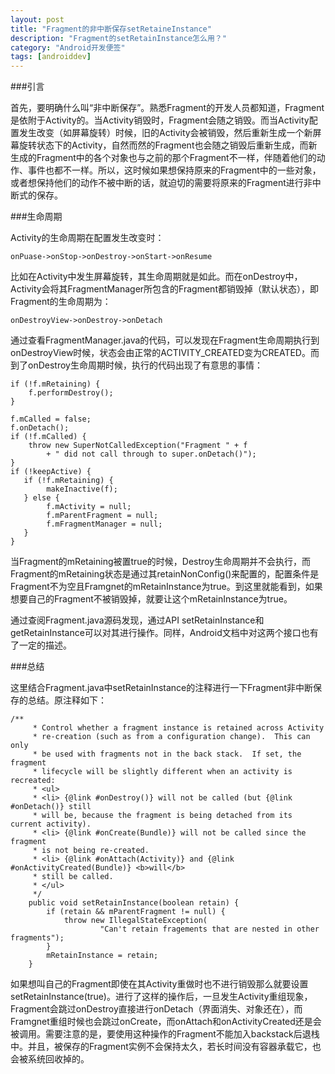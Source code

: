 ```yaml
---
layout: post
title: "Fragment的非中断保存setRetaineInstance"
description: "Fragment的setRetainInstance怎么用？"
category: "Android开发便签"
tags: [androiddev]
---
```


###引言

首先，要明确什么叫“非中断保存”。熟悉Fragment的开发人员都知道，Fragment是依附于Activity的。当Activity销毁时，Fragment会随之销毁。而当Activity配置发生改变（如屏幕旋转）时候，旧的Activity会被销毁，然后重新生成一个新屏幕旋转状态下的Activity，自然而然的Fragment也会随之销毁后重新生成，而新生成的Fragment中的各个对象也与之前的那个Fragment不一样，伴随着他们的动作、事件也都不一样。所以，这时候如果想保持原来的Fragment中的一些对象，或者想保持他们的动作不被中断的话，就迫切的需要将原来的Fragment进行非中断式的保存。

###生命周期

Activity的生命周期在配置发生改变时：

    onPuase->onStop->onDestroy->onStart->onResume
比如在Activity中发生屏幕旋转，其生命周期就是如此。而在onDestroy中，Activity会将其FragmentManager所包含的Fragment都销毁掉（默认状态），即Fragment的生命周期为：

    onDestroyView->onDestroy->onDetach

通过查看FragmentManager.java的代码，可以发现在Fragment生命周期执行到onDestroyView时候，状态会由正常的ACTIVITY_CREATED变为CREATED。而到了onDestroy生命周期时候，执行的代码出现了有意思的事情：


```
if (!f.mRetaining) {
    f.performDestroy();
}

f.mCalled = false;
f.onDetach();
if (!f.mCalled) {
    throw new SuperNotCalledException("Fragment " + f
        + " did not call through to super.onDetach()");
}
if (!keepActive) {
   if (!f.mRetaining) {
        makeInactive(f);
   } else {
        f.mActivity = null;
        f.mParentFragment = null;
        f.mFragmentManager = null;
   }
}
```

当Fragment的mRetaining被置true的时候，Destroy生命周期并不会执行，而Fragment的mRetaining状态是通过其retainNonConfig()来配置的，配置条件是Fragment不为空且Framgnet的mRetainInstance为true。到这里就能看到，如果想要自己的Fragment不被销毁掉，就要让这个mRetainInstance为true。

通过查阅Fragment.java源码发现，通过API setRetainInstance和getRetainInstance可以对其进行操作。同样，Android文档中对这两个接口也有了一定的描述。

###总结

这里结合Fragment.java中setRetainInstance的注释进行一下Fragment非中断保存的总结。原注释如下：


```
/**
     * Control whether a fragment instance is retained across Activity
     * re-creation (such as from a configuration change).  This can only
     * be used with fragments not in the back stack.  If set, the fragment
     * lifecycle will be slightly different when an activity is recreated:
     * <ul>
     * <li> {@link #onDestroy()} will not be called (but {@link #onDetach()} still
     * will be, because the fragment is being detached from its current activity).
     * <li> {@link #onCreate(Bundle)} will not be called since the fragment
     * is not being re-created.
     * <li> {@link #onAttach(Activity)} and {@link #onActivityCreated(Bundle)} <b>will</b>
     * still be called.
     * </ul>
     */
    public void setRetainInstance(boolean retain) {
        if (retain && mParentFragment != null) {
            throw new IllegalStateException(
                    "Can't retain fragements that are nested in other fragments");
        }
        mRetainInstance = retain;
    }
```

如果想叫自己的Fragment即使在其Activity重做时也不进行销毁那么就要设置setRetainInstance(true)。进行了这样的操作后，一旦发生Activity重组现象，Fragment会跳过onDestroy直接进行onDetach（界面消失、对象还在），而Framgnet重组时候也会跳过onCreate，而onAttach和onActivityCreated还是会被调用。需要注意的是，要使用这种操作的Fragment不能加入backstack后退栈中。并且，被保存的Fragment实例不会保持太久，若长时间没有容器承载它，也会被系统回收掉的。
